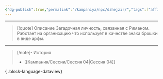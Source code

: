 ```yaml
---
{"dg-publish":true,"permalink":"/kampaniya/npc/dzhejzir/","tags":["affinity/neutral","job/spy","race/elf"],"created":"2025-01-09T10:48:58.340+03:00","updated":"2025-01-09T10:51:59.556+03:00"}
---
```




<hr></hr>

> [!quote] Описание
>Загадочная личность, связанная с Риманом. Работает на организацию что использует в качестве знака брошки в виде арфы.




<hr></hr>

> [!note]- История
>  - [[Кампания/Сессии/Сессия 04\|Сессия 04]]
> 
{ .block-language-dataview}

